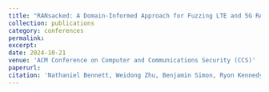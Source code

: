 ```yaml
---
title: "RANsacked: A Domain-Informed Approach for Fuzzing LTE and 5G RAN-Core Interfaces"
collection: publications
category: conferences
permalink: 
excerpt: 
date: 2024-10-21
venue: 'ACM Conference on Computer and Communications Security (CCS)'
paperurl: 
citation: 'Nathaniel Bennett, Weidong Zhu, Benjamin Simon, Ryon Kennedy, William Enck, Patrick Traynor, and Kevin Butler. RANsacked: A Domain-Informed Approach for Fuzzing LTE and 5G RAN-Core Interfaces. In Proceedings of the ACM Conference on Computer and Communications Security (CCS), 2024.'
---
```


